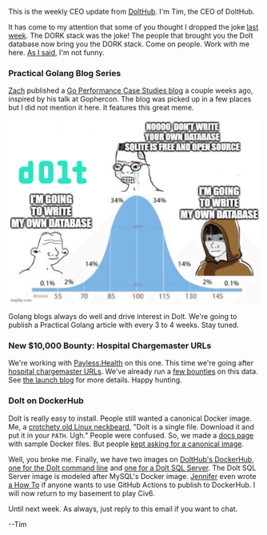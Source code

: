 This is the weekly CEO update from [DoltHub](https://www.dolthub.com/). I'm Tim, the CEO of DoltHub. 

It has come to my attention that some of you thought I dropped the joke [last week](https://mailchi.mp/dolthub.com/tims-weekly-dolthub-update-n5f023c6xj-9196731). The DORK stack was the joke! The people that brought you the Dolt database now bring you the DORK stack. Come on people. Work with me here. [As I said](https://mailchi.mp/dolthub.com/tims-weekly-dolthub-update-n5f023c6xj-9179619), I'm not funny.

### Practical Golang Blog Series

[Zach](https://www.dolthub.com/team#zach) published a [Go Performance Case Studies blog](https://www.dolthub.com/blog/2022-10-14-golang-performance-case-studies/) a couple weeks ago, inspired by his talk at Gophercon. The blog was picked up in a few places but I did not mention it here. It features this great meme.

[![Dolt Bell Curve](../images/dolt-bell-curve.png)](https://www.dolthub.com/blog/2022-10-14-golang-performance-case-studies/)

Golang blogs always do well and drive interest in Dolt. We're going to publish a Practical Golang article with every 3 to 4 weeks. Stay tuned.

### New $10,000 Bounty: Hospital Chargemaster URLs

We're working with [Payless.Health](https://payless.health/) on this one. This time we're going after [hospital chargemaster URLs](https://www.dolthub.com/repositories/onefact/paylesshealth). We've already run a [few bounties](https://www.dolthub.com/profile/discover?q=hospital-price-transparency) on this data. See [the launch blog](https://www.dolthub.com/blog/2022-10-28-announcing-hospital-urls/) for more details. Happy hunting.

### Dolt on DockerHub

Dolt is really easy to install. People still wanted a canonical Docker image. Me, a [crotchety old Linux neckbeard](https://www.google.com/search?q=neckbeard), "Dolt is a single file. Download it and put it in your `PATH`. Ugh." People were confused. So, we made a [docs page](https://docs.dolthub.com/introduction/installation/docker) with sample Docker files. But people [kept asking for a canonical image](https://github.com/dolthub/dolt/issues/1897).

Well, you broke me. Finally, we have two images on [DoltHub's DockerHub](https://hub.docker.com/u/dolthub), [one for the Dolt command line](https://hub.docker.com/r/dolthub/dolt) and [one for a Dolt SQL Server](https://hub.docker.com/r/dolthub/dolt-sql-server). The Dolt SQL Server image is modeled after MySQL's Docker image. [Jennifer](https://www.dolthub.com/team#jennifer) even wrote [a How To](https://www.dolthub.com/blog/2022-10-26-publish-releases-on-dockerhub/) if anyone wants to use GitHub Actions to publish to DockerHub. I will now return to my basement to play Civ6.

Until next week. As always, just reply to this email if you want to chat.

--Tim
